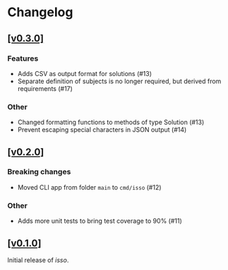 # Changelog

## [[v0.3.0]](https://github.com/mlange-42/isso/compare/v0.2.0...v0.3.0)

### Features

* Adds CSV as output format for solutions (#13)
* Separate definition of subjects is no longer required, but derived from requirements (#17)

### Other

* Changed formatting functions to methods of type Solution (#13)
* Prevent escaping special characters in JSON output (#14)

## [[v0.2.0]](https://github.com/mlange-42/isso/compare/v0.1.0...v0.2.0)

### Breaking changes

* Moved CLI app from folder `main` to `cmd/isso` (#12)

### Other

* Adds more unit tests to bring test coverage to 90% (#11)

## [[v0.1.0]](https://github.com/mlange-42/isso/tree/v0.1.0)

Initial release of *isso*.
